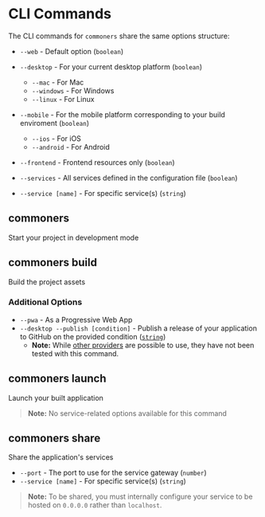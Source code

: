 # CLI Commands
The CLI commands for `commoners` share the same options structure:

- `--web` - Default option (`boolean`)

- `--desktop` - For your current desktop platform (`boolean`)
    - `--mac` - For Mac
    - `--windows` - For Windows
    - `--linux` - For Linux

- `--mobile` - For the mobile platform corresponding to your build enviroment (`boolean`)
    - `--ios` - For iOS
    - `--android` - For Android

- `--frontend` - Frontend resources only (`boolean`)
- `--services` - All services defined in the configuration file (`boolean`)
- `--service [name]` - For specific service(s) (`string`)

## commoners
Start your project in development mode 

## commoners build
Build the project assets

### Additional Options
- `--pwa` - As a Progressive Web App
- `--desktop --publish [condition]` - Publish a release of your application to GitHub on the provided condition ([`string`](https://www.electron.build/configuration/publish.html#how-to-publish))
    - **Note:** While [other providers](https://www.electron.build/configuration/publish.html#publishers) are possible to use, they have not been tested with this command.

## commoners launch
Launch your built application

> **Note:** No service-related options available for this command

## commoners share
Share the application's services
- `--port` - The port to use for the service gateway (`number`)
- `--service [name]` - For specific service(s) (`string`)

> **Note:** To be shared, you must internally configure your service to be hosted on `0.0.0.0` rather than `localhost`.